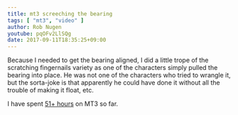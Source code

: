 ```yaml
---
title: mt3 screeching the bearing
tags: [ "mt3", "video" ]
author: Rob Nugen
youtube: pqOFv2LlSQg
date: 2017-09-11T18:35:25+09:00
---
```


Because I needed to get the bearing aligned, I did a little trope of
the scratching fingernails variety as one of the characters simply
pulled the bearing into place.  He was not one of the characters who
tried to wrangle it, but the sorta-joke is that apparently he could
have done it without all the trouble of making it float, etc.

I have spent [51+ hours](
http://www.grun1.com/utils/timeCalc.html?t1=4:14:42&c1=June%202017&t2=10:16:10&c2=July%202017&t3=26:12:06&c3=Aug%202017&t4=1:47:01&c4=1%20Sep%202017&t5=2:06:04&c5=6%20Sep%202017&t6=1:40:20&c6=8%20Sep%202017&t7=2:20:11&c7=9%20Sep%202017&t8=56:19&c8=9%20Sep%202017&t9=20:00&c9=9%20Sep%20extra%2020&t10=1:49:24&c10=11%20Sep%202017&mode=0&fs3=1&ft2=1&f3t1=1&f4t0=1&d=:&o4=1&fps=
) on MT3 so far.
